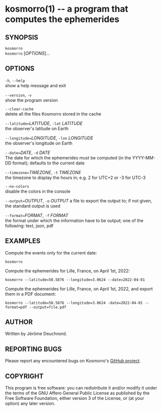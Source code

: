 # kosmorro(1) -- a program that computes the ephemerides

## SYNOPSIS

`kosmorro`  
`kosmorro` [_OPTIONS_]...

## OPTIONS

`-h`, `--help`  
    show a help message and exit

`--version`, `-v`  
    show the program version

`--clear-cache`  
    delete all the files Kosmorro stored in the cache

`--latitude=`_LATITUDE_, `-lat` _LATITUDE_  
    the observer's latitude on Earth

`--longitude=`_LONGITUDE_, `-lon` _LONGITUDE_  
    the observer's longitude on Earth

`--date=`_DATE_, `-d` _DATE_  
    The date for which the ephemerides must be computed (in the YYYY-MM-DD format); defaults to the current date

`--timezone=`_TIMEZONE_, `-t` _TIMEZONE_  
    the timezone to display the hours in; e.g. 2 for UTC+2 or -3 for UTC-3

`--no-colors`  
    disable the colors in the console

`--output=`_OUTPUT_, `-o` _OUTPUT_
    a file to export the output to; if not given, the standard output is used

`--format=`_FORMAT_, `-f` _FORMAT_  
    the format under which the information have to be output; one of the following: text, json, pdf

## EXAMPLES

Compute the events only for the current date:

```
kosmorro
```

Compute the ephemerides for Lille, France, on April 1st, 2022:

```
kosmorro --latitude=50.5876 --longitude=3.0624 --date=2022-04-01
```

Compute the ephemerides for Lille, France, on April 1st, 2022, and export them in a PDF document:

```
kosmorro --latitude=50.5876 --longitude=3.0624 -date=2022-04-01 --format=pdf --output=file.pdf
```

## AUTHOR

Written by Jérôme Deuchnord.

## REPORTING BUGS

Please report any encountered bugs on Kosmorro's [GitHub project](https://github.com/Deuchnord/kosmorro).

## COPYRIGHT

This program is free software: you can redistribute it and/or modify it under the terms of the GNU Affero General Public License as published by the Free Software Foundation, either version 3 of the License, or (at your option) any later version.

